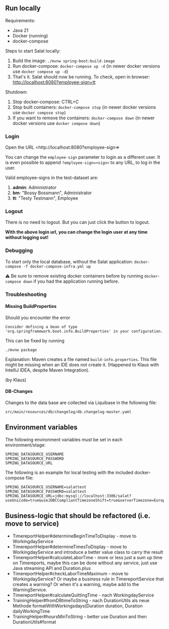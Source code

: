 ## Run locally

Requirements:

- Java 21
- Docker (running)
- docker-compose

Steps to start Salat locally:

1. Build the image: `./mvnw spring-boot:build-image`
2. Run docker-compose: `docker-compose up -d` (in newer docker versions use `docker compose up -d`)
3. That's it. Salat should now be running. To check, open in browser: <http://localhost:8080?employee-sign=tt>

Shutdown:
1. Stop docker-compose: CTRL+C
2. Stop built containers: `docker-compose stop` (in newer docker versions use `docker compose stop`)
3. If you want to remove the containers: `docker-compose down` (in newer docker versions use `docker compose down`)

### Login
Open the URL <http://localhost:8080?employee-sign=<sign>>

You can change the `employee-sign` parameter to login as a different user.
It is even possible to append `?employee-sign=<sign>` to any URL, to log in the user.

Valid employee-signs in the test-dataset are:
  1. **admin**: Administrator
  2. **bm**: "Bossy Bossmann", Administrator
  3. **tt**: "Testy Testmann", Employee

### Logout
There is no need to logout. But you can just click the button to logout.

**With the above login url, you can change the login user at any time without logging out!**

### Debugging
To start only the local database, without the Salat application:
`docker-compose -f docker-compose-infra.yml up`

⚠️ Be sure to remove existing docker containers before by running `docker-compose down` if you had the application running before.


### Troubleshooting

#### Missing BuildProperties
Should you encounter the error

    Consider defining a bean of type 'org.springframework.boot.info.BuildProperties' in your configuration.

This can be fixed by running

    ./mvnw package

Explanation: Maven creates a file named `build-info.properties`.
This file might be missing when an IDE does not create it. (Happened to Klaus with IntelliJ IDEA, despite Maven Integration).

(by Klaus)

#### DB-Changes
Changes to the data base are collected via Liquibase in the following file:

    src/main/resources/db/changelog/db.changelog-master.yaml

## Environment variables

The following environment variables must be set in each environment/stage:

```
SPRING_DATASOURCE_USERNAME
SPRING_DATASOURCE_PASSWORD
SPRING_DATASOURCE_URL
```

The following is an example for local testing with the included docker-compose file:

```
SPRING_DATASOURCE_USERNAME=salattest
SPRING_DATASOURCE_PASSWORD=salattest
SPRING_DATASOURCE_URL=jdbc:mysql://localhost:3306/salat?useUnicode=true&useJDBCCompliantTimezoneShift=true&serverTimezone=Europe/Berlin&useLegacyDatetimeCode=false&autoReconnect=true
```

## Business-logic that should be refactored (i.e. move to service)

- TimereportHelper#determineBeginTimeToDisplay - move to WorkingdayService
- TimereportHelper#determineTimesToDisplay - move to WorkingdayService and introduce a better value class
  to carry the result
- TimereportHelper#calculateLaborTime - more or less just a sum up time on Timereports,
  maybe this can be done without any service, just use Java streaming API and Duration.plus
- TimereportHelper#checkLaborTimeMaximum - move to WorkingdayService? Or maybe a business rule in
  TimereportService that creates a warning? Or when it's a warning, maybe add to the WarningService.
- TimereportHelper#calculateQuittingTime - nach WorkingdayService
- TrainingHelper#fromDBtimeToString - nach DurationUtils als neue Methode
  formatWithWorkingsdays(Duration duration, Duration dailyWorkingTime
- TrainingHelper#hoursMinToString - better use Duration and then DurationUtils#format
